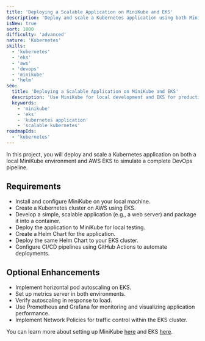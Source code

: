 ```yaml
---
title: 'Deploying a Scalable Application on MiniKube and EKS'
description: 'Deploy and scale a Kubernetes application using both MiniKube locally and EKS on AWS.'
isNew: true
sort: 1000
difficulty: 'advanced'
nature: 'Kubernetes'
skills:
  - 'kubernetes'
  - 'eks'
  - 'aws'
  - 'devops'
  - 'minikube'
  - 'helm'
seo:
  title: 'Deploying a Scalable Application on MiniKube and EKS'
  description: 'Use MiniKube for local development and EKS for production deployment of a scalable Kubernetes application.'
  keywords:
    - 'minikube'
    - 'eks'
    - 'kubernetes application'
    - 'scalable kubernetes'
roadmapIds:
  - 'kubernetes'
---
```


In this project, you will deploy and scale a Kubernetes application on both a local MiniKube environment and AWS EKS to simulate a complete DevOps pipeline.

## Requirements

- Install and configure MiniKube on your local machine.
- Create a Kubernetes cluster on AWS using EKS.
- Develop a simple, scalable application (e.g., a web server) and package it into a container.
- Deploy the application to MiniKube for local testing.
- Create a Helm Chart for the application.
- Deploy the same Helm Chart to your EKS cluster.
- Configure CI/CD pipelines using GitHub Actions to automate deployments.

## Optional Enhancements

- Implement horizontal pod autoscaling on EKS.
- Set up metrics server in both environments.
- Verify autoscaling in response to load.
- Use Prometheus and Grafana for monitoring and visualizing application performance.
- Implement Network Policies for traffic control within the EKS cluster.

You can learn more about setting up MiniKube [here](https://minikube.sigs.k8s.io/docs/start/) and EKS [here](https://docs.aws.amazon.com/eks/latest/userguide/what-is-eks.html).
